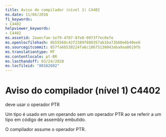 ```yaml
---
title: Aviso do compilador (nível 1) C4402
ms.date: 11/04/2016
f1_keywords:
- C4402
helpviewer_keywords:
- C4402
ms.assetid: 2aaecfae-1e79-4787-87e8-0973f7ec0efe
ms.openlocfilehash: 8b55568c42f2389f880357ab1ba72b68e6b40ee6
ms.sourcegitcommit: 857fa6b530224fa6c18675138043aba9aa0619fb
ms.translationtype: MT
ms.contentlocale: pt-BR
ms.lasthandoff: 03/24/2020
ms.locfileid: "80162602"
---
```

# <a name="compiler-warning-level-1-c4402"></a>Aviso do compilador (nível 1) C4402

deve usar o operador PTR

Um tipo é usado em um operando sem um operador PTR ao se referir a um tipo em código de assembly embutido.

O compilador assume o operador PTR.
